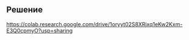 Решение
---------

https://colab.research.google.com/drive/1oryyt02S8XRjxq1eKw2Kxm-E3Q0cpmyO?usp=sharing



